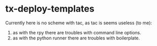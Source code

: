 tx-deploy-templates
===================

Currently here is no scheme with tac, as tac is seems useless (to me):
1. as with the rpy there are troubles with command line options.
2. as with the python runner there are troubles with boilerplate.
